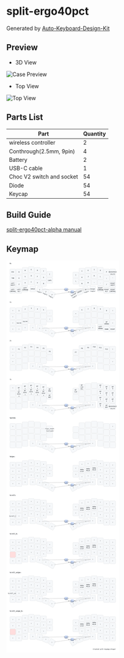 # split-ergo40pct

Generated by [Auto-Keyboard-Design-Kit](https://auto-kdk.pages.dev/)

## Preview

- 3D View

![Case Preview](images/split-ergo40pct-case-preview.png)

- Top View

![Top View](images/split-ergo40pct-top-view.png)

## Parts List

| Part                      | Quantity |
| ------------------------- | -------- |
| wireless controller       | 2        |
| Conthrough(2.5mm, 9pin)   | 4        |
| Battery                   | 2        |
| USB-C cable               | 1        |
| Choc V2 switch and socket | 54       |
| Diode                     | 54       |
| Keycap                    | 54       |

## Build Guide

[split-ergo40pct-alpha manual](https://github.com/nuovotaka/split-ergo40pct-alpha/wiki/Production_Instructions)

## Keymap

![keymap](/images/keymap.png)
